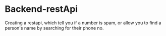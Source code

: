 # Backend-restApi
Creating a restapi, which tell you if a number is spam, or allow you to find a person's name by searching for their phone no.
